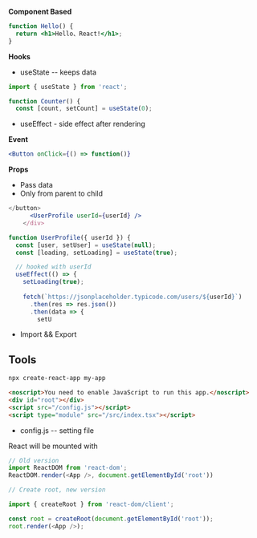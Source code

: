 
**Component Based**
```jsx
function Hello() {
  return <h1>Hello、React!</h1>;
}
```

**Hooks**
* useState -- keeps data 
```jsx
import { useState } from 'react';

function Counter() {
  const [count, setCount] = useState(0);
```

* useEffect - side effect after rendering

**Event**
```jsx
<Button onClick={() => function()} 
```

**Props** 
- Pass data
- Only from parent to child


```jsx
</button>
      <UserProfile userId={userId} />
    </div>
```

```jsx
function UserProfile({ userId }) {
  const [user, setUser] = useState(null);
  const [loading, setLoading] = useState(true);

  // hooked with userId
  useEffect(() => {
    setLoading(true);
    
    fetch(`https://jsonplaceholder.typicode.com/users/${userId}`)
      .then(res => res.json())
      .then(data => {
        setU
```


* Import && Export

## Tools

```bash
npx create-react-app my-app
```
```html
<noscript>You need to enable JavaScript to run this app.</noscript>
<div id="root"></div> 
<script src="/config.js"></script> 
<script type="module" src="/src/index.tsx"></script>
```
* config.js -- setting file


React will be mounted with

```ts
// Old version
import ReactDOM from 'react-dom';
ReactDOM.render(<App />, document.getElementById('root'))

// Create root, new version

import { createRoot } from 'react-dom/client';

const root = createRoot(document.getElementById('root'));
root.render(<App />);
```
